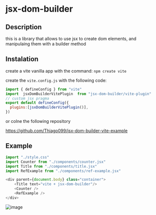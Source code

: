 # jsx-dom-builder

## Description

this is a library that allows to use jsx to create dom elements, and manipulaing them with a builder method

## Instalation

create a vite vanilla app with the command:
``
npm create vite
``

create the `vite.config.js` with the following code:

```js
import { defineConfig } from "vite"
import  jsxDomBuilderVitePlugin  from "jsx-dom-builder/vite-plugin"
// custom jsx pragma
export default defineConfig({
  plugins:[jsxDomBuilderVitePlugin()],
})

```

or colne the following repository

https://github.com/Thiago099/jsx-dom-builder-vite-example

## Example

```js
import "./style.css"
import Counter from "./components/counter.jsx"
import Title from "./components/title.jsx"
import RefExample from "./components/ref-example.jsx"

<div parent={document.body} class="container">
    <Title text="vite + jsx-dom-builder"/>
    <Counter />
    <RefExample />
</div>
```

![image](https://user-images.githubusercontent.com/66787043/202039923-39d4c73f-73ba-4aac-b784-ea49e45aa7b8.png)
